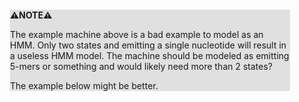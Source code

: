 <div style="margin:2em; background-color: #e0e0e0;">

<strong>⚠️NOTE️️️⚠️</strong>

The example machine above is a bad example to model as an HMM. Only two states and emitting a single nucleotide will result in a useless HMM model. The machine should be modeled as emitting 5-mers or something and would likely need more than 2 states?

The example below might be better.
</div>

